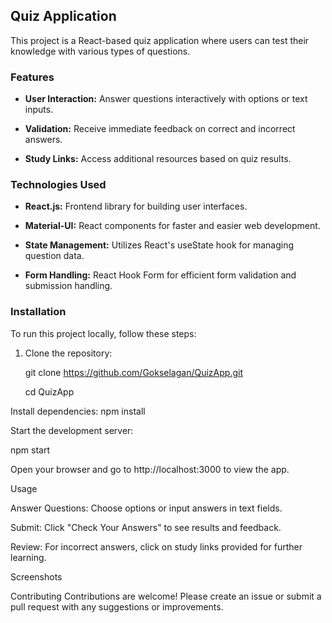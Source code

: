 ## Quiz Application

This project is a React-based quiz application where users can test their knowledge with various types of questions.

### Features

- **User Interaction:** Answer questions interactively with options or text inputs.

- **Validation:** Receive immediate feedback on correct and incorrect answers.

- **Study Links:** Access additional resources based on quiz results.

### Technologies Used

- **React.js:** Frontend library for building user interfaces.

- **Material-UI:** React components for faster and easier web development.

- **State Management:** Utilizes React's useState hook for managing question data.

- **Form Handling:** React Hook Form for efficient form validation and submission handling.

### Installation

To run this project locally, follow these steps:

1. Clone the repository:
   
   git clone https://github.com/Gokselagan/QuizApp.git

   cd QuizApp

Install dependencies:
npm install

Start the development server:

npm start

Open your browser and go to http://localhost:3000 to view the app.

Usage

Answer Questions: Choose options or input answers in text fields.

Submit: Click "Check Your Answers" to see results and feedback.

Review: For incorrect answers, click on study links provided for further learning.

Screenshots



Contributing
Contributions are welcome! Please create an issue or submit a pull request with any suggestions or improvements.